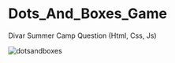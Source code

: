 # Dots_And_Boxes_Game
Divar Summer Camp Question (Html, Css, Js)


![dotsandboxes](https://user-images.githubusercontent.com/59822675/173114198-12c9ed11-37e0-4885-b2df-2b166e739e6c.gif)

